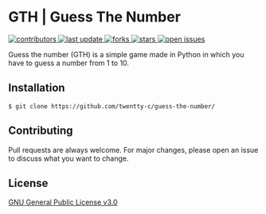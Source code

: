 # GTH | Guess The Number
<!-- Badges -->
<p>
  <a href="https://github.com/twentty-c/guess-the-number/graphs/contributors">
    <img src="https://img.shields.io/github/contributors/twentty-c/guess-the-number" alt="contributors" />
  </a>
  <a href="">
    <img src="https://img.shields.io/github/last-commit/twentty-c/guess-the-number" alt="last update" />
  </a>
  <a href="https://github.com/twentty-c/guess-the-number/network/members">
    <img src="https://img.shields.io/github/forks/twentty-c/guess-the-number" alt="forks" />
  </a>
  <a href="https://github.com/twentty-c/guess-the-number/stargazers">
    <img src="https://img.shields.io/github/stars/twentty-c/guess-the-number" alt="stars" />
  </a>
  <a href="https://github.com/twentty-c/guess-the-number/issues/">
    <img src="https://img.shields.io/github/issues/twentty-c/guess-the-number" alt="open issues" />
  </a>
</p>
Guess the number (GTH) is a simple game made in Python in which you have to guess a number from 1 to 10.

## Installation
```
$ git clone https://github.com/twentty-c/guess-the-number/
```

## Contributing
Pull requests are always welcome. For major changes, please open an issue to discuss what you want to change.

## License
[GNU General Public License v3.0](https://choosealicense.com/licenses/gpl-3.0/)
